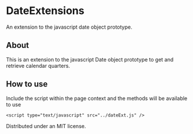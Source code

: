 # DateExtensions

An extension to the javascript date object prototype.

## About
This is an extension to the javascript Date object prototype to get and retrieve calendar quarters.

## How to use
Include the script within the page context and the methods will be available to use

```
<script type="text/javascript" src="../dateExt.js" />
```

Distributed under an MIT license.
